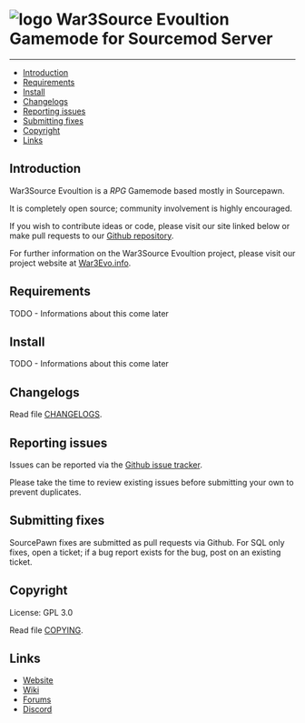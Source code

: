 # ![logo](https://avatars.githubusercontent.com/u/3613045?s=64) War3Source Evoultion Gamemode for Sourcemod Server

--------------

* [Introduction](#introduction)
* [Requirements](#requirements)
* [Install](#install)
* [Changelogs](#changelogs)
* [Reporting issues](#reporting-issues)
* [Submitting fixes](#submitting-fixes)
* [Copyright](#copyright)
* [Links](#links)

## Introduction

War3Source Evoultion is a *RPG* Gamemode based mostly in Sourcepawn.

It is completely open source; community involvement is highly encouraged.

If you wish to contribute ideas or code, please visit our site linked below or
make pull requests to our [Github repository](https://github.com/War3Evo/War3Source-EVO/pulls).

For further information on the War3Source Evoultion project, please visit our project
website at [War3Evo.info](http://www.war3evo.info/).

## Requirements

TODO - Informations about this come later

## Install

TODO - Informations about this come later

## Changelogs

Read file [CHANGELOGS](CHANGELOGS.md).

## Reporting issues

Issues can be reported via the [Github issue tracker](https://github.com/War3Evo/War3Source-EVO/issues).

Please take the time to review existing issues before submitting your own to
prevent duplicates.

## Submitting fixes

SourcePawn fixes are submitted as pull requests via Github.
For SQL only fixes, open a ticket; if a bug report exists for the bug, post on an existing ticket.

## Copyright

License: GPL 3.0

Read file [COPYING](LICENSE).

## Links

* [Website](http://www.war3evo.info/)
* [Wiki](http://www.war3evo.info//wiki)
* [Forums](http://www.war3evo.info/)
* [Discord](https://discord.gg/kYDNhDwwZV)